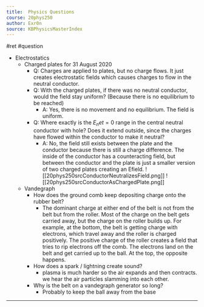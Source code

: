 ```yaml
---
title:  Physics Questions
course: 20phys250
author: Exr0n
source: KBPhysicsMasterIndex
---
```

#ret #question

- Electrostatics
	- Charged plates for 31 August 2020
		- Q: Charges are applied to plates, but no charge flows. It just creates electrostatic fields which causes charges to flow in the neutral conductor.
		- Q: With the charged plates, if there was no neutral conductor, would the field stay uniform? (Because there is no equilibrium to be reached)
			- A: Yes, there is no movement and no equilibrium. The field is uniform.
		- Q: Where exactly is the $E_net = 0$ range in the central neutral conductor with hole? Does it extend outside, since the charges have flowed within the conductor to make it neutral?
			- A: No, the field still exists between the plate and the conductor because there is still a charge difference. The inside of the conductor has a counteracting field, but between the conductor and the plate is just a smaller version of two charged plates creating an Efield.
			![[20phys250srcConductorNeutralizesField.png]]
			![[20phys250srcConductorAsChargedPlate.png]]
	- Vandegraph
		- How does the ground comb keep depositing charge onto the rubber belt?
			- The dominant charge at either end of the belt is not from the belt but from the roller.  Most of the charge on the belt gets carried away, but the charge on the roller builds up.  For example, at the bottom, the belt is getting charge with electrons, which travel away and the roller is charged positively.  The positive charge of the roller creates a field that tries to rip electrons off the comb.  The electrons land on the belt and get carried up to the ball.  At the top, the opposite happens.
		- How does a spark / lightning create sound?
			- plasma is much harder so the air expands and then contracts. we hear the air particles slamming into each other.
		- Why is the belt on a vandegraph generator so long? 
			- Probably to keep the ball away from the base

---
